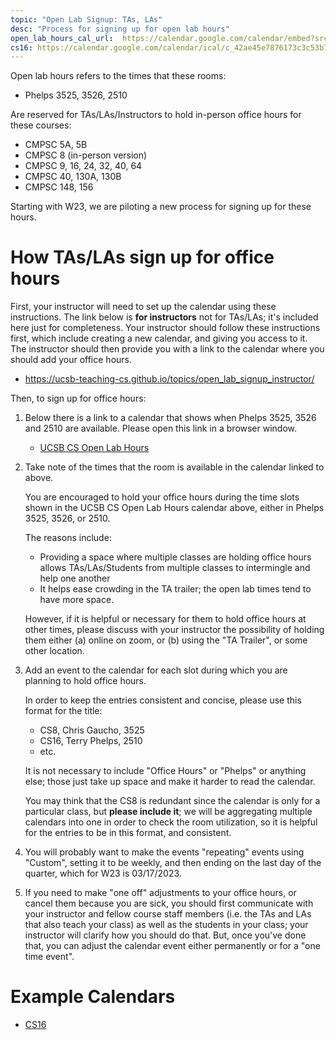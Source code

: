 ```yaml
---
topic: "Open Lab Signup: TAs, LAs"
desc: "Process for signing up for open lab hours"
open_lab_hours_cal_url:  https://calendar.google.com/calendar/embed?src=c_63b5996e60394b6a3b1710ad1332901ffe44a7ee8f577acee5f98eb956dfb5cb%40group.calendar.google.com&ctz=America%2FLos_Angeles
cs16: https://calendar.google.com/calendar/ical/c_42ae45e7876173c3c53b74b699c6b141ef33170f3c8ba7f1436a6b97bb9f5da5%40group.calendar.google.com/public/basic.ics
---
```


Open lab hours refers to the times that these rooms:

* Phelps 3525, 3526, 2510

Are reserved for TAs/LAs/Instructors to hold in-person office hours for these courses:

* CMPSC 5A, 5B
* CMPSC 8 (in-person version)
* CMPSC 9, 16, 24, 32, 40, 64
* CMPSC 40, 130A, 130B
* CMPSC 148, 156

Starting with W23, we are piloting a new process for signing up for these hours.

# How TAs/LAs sign up for office hours

First, your instructor will need to set up the calendar using these instructions.  The link below is **for instructors** not for TAs/LAs; it's included here just for completeness.  Your instructor should follow these instructions first, which include creating a new calendar, and giving you access to it.
The instructor should then provide you with a link to the calendar where you should add your office hours.

* <https://ucsb-teaching-cs.github.io/topics/open_lab_signup_instructor/>

Then, to sign up for office hours:

1. Below there is a link to a calendar that shows when Phelps 3525, 3526 and 2510 are available.  Please open this link in a browser window.
   * [UCSB CS Open Lab Hours]({{page.open_lab_hours_cal_url}})

2. Take note of the times that the room is available in the calendar linked to above. 
   
   You are encouraged to hold your office hours during the time slots shown in the UCSB CS Open Lab Hours calendar above, either in Phelps 3525, 3526, or 2510.
   
   The reasons include:
   
   * Providing a space where multiple classes are holding office hours allows TAs/LAs/Students from multiple classes to intermingle and help one another
   * It helps ease crowding in the TA trailer; the open lab times tend to have more space.
   
   However, if it is helpful or necessary for them to hold office hours at other times, please discuss with your instructor the possibility of holding
   them either (a) online on zoom, or (b) using the "TA Trailer", or some other location.

3. Add an event to the calendar for each slot during which you are planning to hold office hours. 

   In order to keep the entries consistent and concise, please use this format for the title:

   * CS8, Chris Gaucho, 3525
   * CS16, Terry Phelps, 2510
   * etc.

   It is not necessary to include "Office Hours" or "Phelps" or anything else; those just take up space and make it harder to read the calendar.
   
   You may think that the CS8 is redundant since the calendar is only for a particular class, but **please include it**; we will be aggregating 
   multiple calendars into one in order to check the room utilization, so it is helpful for the entries to be in this format, and consistent.
   
4. You will probably want to make the events "repeating" events using "Custom", setting it to be weekly, and then ending on the last day of the
   quarter, which for W23 is 03/17/2023.
   
5. If you need to make "one off" adjustments to your office hours, or cancel them because you are sick, you should first communicate with your
   instructor and fellow course staff members (i.e. the TAs and LAs that also teach your class) as well as the students in your class; your instructor
   will clarify how you should do that.  But, once you've done that, you can adjust the calendar event either permanently or for a "one time event".
   
# Example Calendars

* [CS16]({{page.cs16}})
